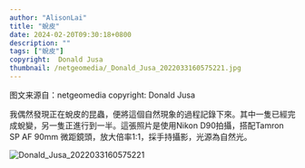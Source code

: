```yaml
---
author: "AlisonLai"
title: "蛻皮"
date: 2024-02-20T09:30:18+0800
description: ""
tags: ["蛻皮"]
copyright:  Donald Jusa
thumbnail: /netgeomedia/_Donald_Jusa_2022033160575221.jpg
---
```

图文来源自：netgeomedia  copyright:  Donald Jusa

我偶然發現正在蛻皮的昆蟲，便將這個自然現象的過程記錄下來。其中一隻已經完成蛻變，另一隻正進行到一半。這張照片是使用Nikon D90拍攝，搭配Tamron SP AF 90mm 微距鏡頭，放大倍率1:1，採手持攝影，光源為自然光。

![Donald_Jusa_2022033160575221](/netgeomedia/Donald_Jusa_2022033160575221.jpg)